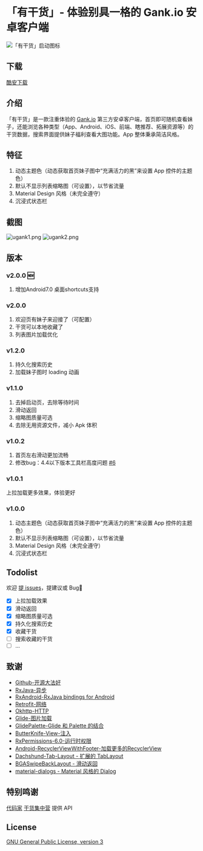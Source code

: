 # 「有干货」- 体验别具一格的 Gank.io 安卓客户端


![「有干货」启动图标](https://github.com/Bakumon/UGank/raw/master/art/ic_launcher.png)

## 下载

[酷安下载](http://www.coolapk.com/apk/me.bakumon.ugank)

## 介绍

「有干货」是一款注重体验的 [Gank.io](http://gank.io) 第三方安卓客户端，首页即可随机查看妹子，还能浏览各种类型（App、Android、iOS、前端、瞎推荐、拓展资源等）的干货数据，搜索界面提供妹子福利查看大图功能。App 整体秉承简洁风格。

## 特征

1. 动态主题色（动态获取首页妹子图中“充满活力的黑”来设置 App 控件的主题色）
2. 默认不显示列表缩略图（可设置），以节省流量
3. Material Design 风格（未完全遵守）
4. 沉浸式状态栏


## 截图

![ugank1.png](https://github.com/Bakumon/UGank/raw/master/art/ugank1.png)
![ugank2.png](https://github.com/Bakumon/UGank/raw/master/art/ugank2.png)


## 版本

### v2.0.0 🆕

1. 增加Android7.0 桌面shortcuts支持


### v2.0.0

1. 欢迎页有妹子来迎接了（可配置）
2. 干货可以本地收藏了
3. 列表图片加载优化

### v1.2.0

1. 持久化搜索历史
2. 加载妹子图时 loading 动画

### v1.1.0

1. 去掉启动页，去除等待时间
2. 滑动返回
3. 缩略图质量可选
4. 去除无用资源文件，减小 Apk 体积

### v1.0.2

1. 首页左右滑动更加流畅
2. 修改bug：4.4以下版本工具栏高度问题 [#6](https://github.com/Bakumon/UGank/issues/6)

### v1.0.1
上拉加载更多效果，体验更好

### v1.0.0
1. 动态主题色（动态获取首页妹子图中“充满活力的黑”来设置 App 控件的主题色）
2. 默认不显示列表缩略图（可设置），以节省流量
3. Material Design 风格（未完全遵守）
4. 沉浸式状态栏

## Todolist

欢迎 [提 issues](https://github.com/Bakumon/UGank/issues/new)，提建议或 Bug:bug:

- [x] 上拉加载效果
- [X] 滑动返回
- [x] 缩略图质量可选
- [x] 持久化搜索历史
- [x] 收藏干货
- [ ] 搜索收藏的干货
- [ ] ...

## 致谢
- [Github-开源大法好](https://github.com/)
- [RxJava-异步](https://github.com/ReactiveX/RxJava)
- [RxAndroid-RxJava bindings for Android](https://github.com/ReactiveX/RxAndroid)
- [Retrofit-网络](https://github.com/square/retrofit)
- [Okhttp-HTTP](https://github.com/square/okhttp)
- [Glide-图片加载](https://github.com/bumptech/glide)
- [GlidePalette-Glide 和 Palette 的结合](https://github.com/florent37/GlidePalette)
- [ButterKnife-View-注入](https://github.com/JakeWharton/butterknife)
- [RxPermissions-6.0-运行时权限](https://github.com/tbruyelle/RxPermissions)
- [Android-RecyclerViewWithFooter-加载更多的RecyclerView ](https://github.com/android-cjj/Android-RecyclerViewWithFooter)
- [Dachshund-Tab-Layout - 扩展的 TabLayout](https://github.com/Andy671/Dachshund-Tab-Layout)
- [BGASwipeBackLayout - 滑动返回](https://github.com/bingoogolapple/BGASwipeBackLayout-Android)
- [material-dialogs - Material 风格的 Dialog](https://github.com/afollestad/material-dialogs)

## 特别鸣谢
 [代码家](https://github.com/daimajia)  [干货集中营](http://gank.io/) 提供 API

## License

[GNU General Public License, version 3](https://github.com/Bakumon/UGank/blob/master/LICENSE)
